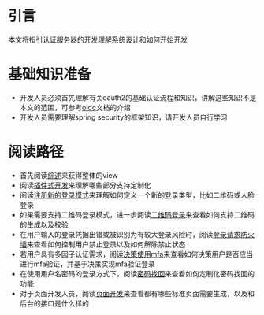 # 引言

本文将指引认证服务器的开发理解系统设计和如何开始开发

# 基础知识准备

* 开发人员必须首先理解有关oauth2的基础认证流程和知识，讲解这些知识不是本文的范围，可参考[oidc](基础知识/oidc.md)文档的介绍
* 开发人员需要理解spring security的框架知识，请开发人员自行学习

# 阅读路径

* 首先阅读[综述](综述/综述.md)来获得整体的view
* 阅读[插件式开发](开发指南/插件式开发.md)来理解哪些部分支持定制化
* 阅读[注册新的登录模式](开发指南/注册新的登录模式.md)来理解如何定义一个新的登录类型，比如二维码或人脸登录
* 如果需要支持二维码登录模式，进一步阅读[二维码登录](开发指南/二维码登录.md)来查看如何支持二维码的生成以及校验
* 在用户输入的登录凭据出错或被识别为有较大登录风险时，阅读[登录请求防火墙](开发指南/登录请求防火墙.md)来查看如何控制用户禁止登录以及如何解除禁止状态
* 若用户具有多因子认证需求，阅读[决策使用mfa](开发指南/决策使用mfa.md)来查看如何决策用户是否应当进行mfa验证，并基于决策实现mfa验证登录
* 在使用用户名密码的登录方式下，阅读[密码找回](开发指南/密码找回.md)来查看如何定制化密码找回的功能
* 对于页面开发人员，阅读[页面开发](开发指南/页面开发.md)来查看都有哪些标准页面需要生成，以及和后台的接口是什么样的